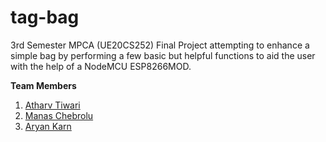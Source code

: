 # tag-bag
3rd Semester MPCA (UE20CS252) Final Project attempting to enhance a simple bag by performing a few basic but helpful functions to aid the user with the help of a NodeMCU ESP8266MOD. 

**Team Members**
1) [Atharv Tiwari](https://github.com/atharvtiwari)
2) [Manas Chebrolu](https://github.com/manasch)
3) [Aryan Karn](https://github.com/aryankarn)
